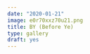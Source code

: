 ```yaml
---
date: "2020-01-21"
image: e0r70xxz70u21.png
title: BY (Before Ye)
type: gallery
draft: yes
---
```


